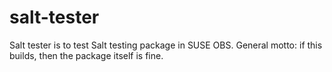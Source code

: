 # salt-tester
Salt tester is to test Salt testing package in SUSE OBS.
General motto: if this builds, then the package itself is fine.
